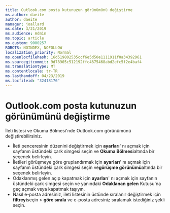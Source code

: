 ```yaml
---
title: Outlook.com posta kutunuzun görünümünü değiştirme
ms.author: daeite
author: daeite
manager: joallard
ms.date: 3/21/2019
ms.audience: Admin
ms.topic: article
ms.custom: 9000257
ROBOTS: NOINDEX, NOFOLLOW
localization_priority: Normal
ms.openlocfilehash: 16d519802535ccf6e5d50e1111911f0a34392961
ms.sourcegitcommit: 9d78905c512192ffc4675468abd2efc5f2e4baf4
ms.translationtype: MT
ms.contentlocale: tr-TR
ms.lasthandoff: 04/23/2019
ms.locfileid: "32418176"
---
```

# <a name="change-the-look-of-your-outlookcom-mailbox"></a>Outlook.com posta kutunuzun görünümünü değiştirme

İleti listesi ve Okuma Bölmesi'nde Outlook.com görünümünü değiştirebilirsiniz.

- İleti penceresinin düzenini değiştirmek için **ayarları**' nı açmak için sayfanın üstündeki çark simgesi seçin ve **Okuma Bölmesi**altında bir seçenek belirleyin.
- İletileri görüşmeye göre gruplandırmak için **ayarları**' nı açmak için sayfanın üstündeki çark simgesi seçin ve**görüşme görünümü**altında bir seçenek belirleyin.
- Odaklanmış gelen açıp kapatmak için **ayarları**' nı açmak için sayfanın üstündeki çark simgesi seçin ve yanındaki **Odaklanan gelen** Kutusu'na geç açmak veya kapatmak taşıyın.
- Nasıl e-posta adresiniz, ileti listesinin üstünde sıralanır değiştirmek için **filtreyi**seçin > **göre sırala** ve e-posta adresiniz sıralamak istediğiniz şekli seçin.